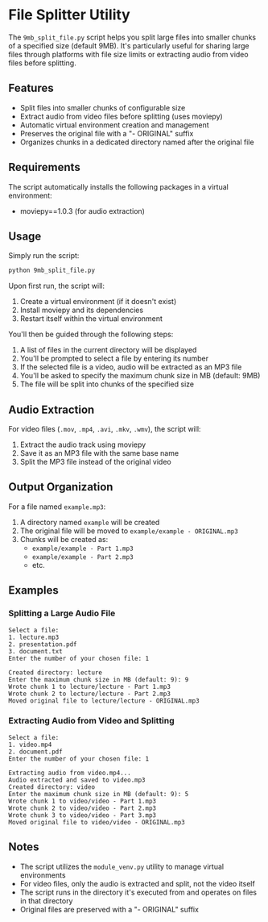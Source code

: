 # File Splitter Utility

The `9mb_split_file.py` script helps you split large files into smaller chunks of a specified size (default 9MB). It's particularly useful for sharing large files through platforms with file size limits or extracting audio from video files before splitting.

## Features

- Split files into smaller chunks of configurable size
- Extract audio from video files before splitting (uses moviepy)
- Automatic virtual environment creation and management
- Preserves the original file with a "- ORIGINAL" suffix
- Organizes chunks in a dedicated directory named after the original file

## Requirements

The script automatically installs the following packages in a virtual environment:
- moviepy==1.0.3 (for audio extraction)

## Usage

Simply run the script:

```bash
python 9mb_split_file.py
```

Upon first run, the script will:
1. Create a virtual environment (if it doesn't exist)
2. Install moviepy and its dependencies
3. Restart itself within the virtual environment

You'll then be guided through the following steps:

1. A list of files in the current directory will be displayed
2. You'll be prompted to select a file by entering its number
3. If the selected file is a video, audio will be extracted as an MP3 file
4. You'll be asked to specify the maximum chunk size in MB (default: 9MB)
5. The file will be split into chunks of the specified size

## Audio Extraction

For video files (`.mov`, `.mp4`, `.avi`, `.mkv`, `.wmv`), the script will:
1. Extract the audio track using moviepy
2. Save it as an MP3 file with the same base name
3. Split the MP3 file instead of the original video

## Output Organization

For a file named `example.mp3`:
1. A directory named `example` will be created
2. The original file will be moved to `example/example - ORIGINAL.mp3`
3. Chunks will be created as:
   - `example/example - Part 1.mp3`
   - `example/example - Part 2.mp3`
   - etc.

## Examples

### Splitting a Large Audio File

```
Select a file:
1. lecture.mp3
2. presentation.pdf
3. document.txt
Enter the number of your chosen file: 1

Created directory: lecture
Enter the maximum chunk size in MB (default: 9): 9
Wrote chunk 1 to lecture/lecture - Part 1.mp3
Wrote chunk 2 to lecture/lecture - Part 2.mp3
Moved original file to lecture/lecture - ORIGINAL.mp3
```

### Extracting Audio from Video and Splitting

```
Select a file:
1. video.mp4
2. document.pdf
Enter the number of your chosen file: 1

Extracting audio from video.mp4...
Audio extracted and saved to video.mp3
Created directory: video
Enter the maximum chunk size in MB (default: 9): 5
Wrote chunk 1 to video/video - Part 1.mp3
Wrote chunk 2 to video/video - Part 2.mp3
Wrote chunk 3 to video/video - Part 3.mp3
Moved original file to video/video - ORIGINAL.mp3
```

## Notes

- The script utilizes the `module_venv.py` utility to manage virtual environments
- For video files, only the audio is extracted and split, not the video itself
- The script runs in the directory it's executed from and operates on files in that directory
- Original files are preserved with a "- ORIGINAL" suffix 